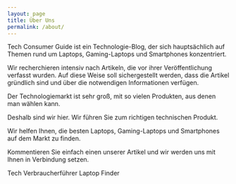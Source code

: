 ```yaml
---
layout: page
title: Über Uns
permalink: /about/
---
```


Tech Consumer Guide ist ein Technologie-Blog, der sich hauptsächlich auf Themen rund um Laptops, Gaming-Laptops und Smartphones konzentriert.

Wir recherchieren intensiv nach Artikeln, die vor ihrer Veröffentlichung verfasst wurden. Auf diese Weise soll sichergestellt werden, dass die Artikel gründlich sind und über die notwendigen Informationen verfügen.

Der Technologiemarkt ist sehr groß, mit so vielen Produkten, aus denen man wählen kann.

Deshalb sind wir hier. Wir führen Sie zum richtigen technischen Produkt.

Wir helfen Ihnen, die besten Laptops, Gaming-Laptops und Smartphones auf dem Markt zu finden.

Kommentieren Sie einfach einen unserer Artikel und wir werden uns mit Ihnen in Verbindung setzen.

Tech Verbraucherführer Laptop Finder